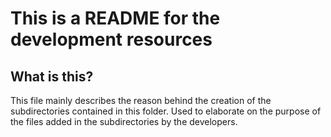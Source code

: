 # This is a README for the development resources

## What is this?
This file mainly describes the reason behind the creation of the subdirectories contained in this folder.
Used to elaborate on the purpose of the files added in the subdirectories by the developers.
